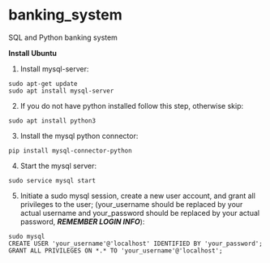 # banking_system
SQL and Python banking system

**Install Ubuntu**

1. Install mysql-server:
```
sudo apt-get update
sudo apt install mysql-server
```

2. If you do not have python installed follow this step, otherwise skip:
```
sudo apt install python3
```

3. Install the mysql python connector:
```
pip install mysql-connector-python
```

4. Start the mysql server:
```
sudo service mysql start
```

5. Initiate a sudo mysql session, create a new user account, and grant all privileges to the user; (your_username should be replaced by your actual username and your_password should be replaced by your actual password, ***REMEMBER LOGIN INFO***):
```
sudo mysql
CREATE USER 'your_username'@'localhost' IDENTIFIED BY 'your_password';
GRANT ALL PRIVILEGES ON *.* TO 'your_username'@'localhost';
```
